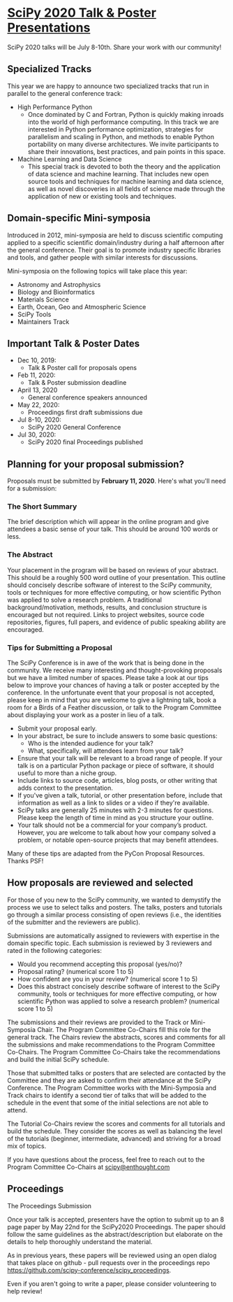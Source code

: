 # [SciPy 2020 Talk & Poster Presentations](https://www.scipy2020.scipy.org/talk-poster-presentations)

SciPy 2020 talks will be July 8-10th. Share your work with our community!

## Specialized Tracks

This year we are happy to announce two specialized tracks that run in parallel to the general conference track:

* High Performance Python
   - Once dominated by C and Fortran, Python is quickly making inroads into the world of high performance computing.
   In this track we are interested in Python performance optimization, strategies for parallelism and scaling in Python, and methods to enable Python portability on many diverse architectures.
   We invite participants to share their innovations, best practices, and pain points in this space.
* Machine Learning and Data Science
   - This special track is devoted to both the theory and the application of data science and machine learning.
   That includes new open source tools and techniques for machine learning and data science, as well as novel discoveries in all fields of science made through the application of new or existing tools and techniques.

## Domain-specific Mini-symposia

Introduced in 2012, mini-symposia are held to discuss scientific computing applied to a specific scientific domain/industry during a half afternoon after the general conference.
Their goal is to promote industry specific libraries and tools, and gather people with similar interests for discussions.

Mini-symposia on the following topics will take place this year:
- Astronomy and Astrophysics
- Biology and Bioinformatics
- Materials Science
- Earth, Ocean, Geo and Atmospheric Science
- SciPy Tools
- Maintainers Track

## Important Talk & Poster Dates

* Dec 10, 2019:
   - Talk & Poster call for proposals opens
* Feb 11, 2020:
   - Talk & Poster submission deadline
* April 13, 2020
   - General conference speakers announced
* May 22, 2020:
   - Proceedings first draft submissions due
* Jul 8-10, 2020:
   - SciPy 2020 General Conference
* Jul 30, 2020:
   - SciPy 2020 final Proceedings published

## Planning for your proposal submission?

Proposals must be submitted by **February 11, 2020**.
Here's what you'll need for a submission:

### The Short Summary

The brief description which will appear in the online program and give attendees a basic sense of your talk.
This should be around 100 words or less.

### The Abstract

Your placement in the program will be based on reviews of your abstract.
This should be a roughly 500 word outline of your presentation.
This outline should concisely describe software of interest to the SciPy community, tools or techniques for more effective computing, or how scientific Python was applied to solve a research problem.
A traditional background/motivation, methods, results, and conclusion structure is encouraged but not required.
Links to project websites, source code repositories, figures, full papers, and evidence of public speaking ability are encouraged.

### Tips for Submitting a Proposal

The SciPy Conference is in awe of the work that is being done in the community.
We receive many interesting and thought-provoking proposals but we have a limited number of spaces.
Please take a look at our tips below to improve your chances of having a talk or poster accepted by the conference.
In the unfortunate event that your proposal is not accepted, please keep in mind that you are welcome to give a lightning talk, book a room for a Birds of a Feather discussion, or talk to the Program Committee about displaying your work as a poster in lieu of a talk.

* Submit your proposal early.
* In your abstract, be sure to include answers to some basic questions:
   - Who is the intended audience for your talk?
   - What, specifically, will attendees learn from your talk?
* Ensure that your talk will be relevant to a broad range of people.
If your talk is on a particular Python package or piece of software, it should useful to more than a niche group.
* Include links to source code, articles, blog posts, or other writing that adds context to the presentation.
* If you've given a talk, tutorial, or other presentation before, include that information as well as a link to slides or a video if they're available.
* SciPy talks are generally 25 minutes with 2-3 minutes for questions.
Please keep the length of time in mind as you structure your outline.
* Your talk should not be a commercial for your company’s product.
However, you are welcome to talk about how your company solved a problem, or notable open-source projects that may benefit attendees.

Many of these tips are adapted from the PyCon Proposal Resources.
Thanks PSF!

## How proposals are reviewed and selected

For those of you new to the SciPy community, we wanted to demystify the process we use to select talks and posters.
The talks, posters and tutorials go through a similar process consisting of open reviews (i.e., the identities of the submitter and the reviewers are public).

Submissions are automatically assigned to reviewers with expertise in the domain specific topic.
Each submission is reviewed by 3 reviewers and rated in the following categories:

* Would you recommend accepting this proposal (yes/no)?
* Proposal rating? (numerical score 1 to 5)
* How confident are you in your review? (numerical score 1 to 5)
* Does this abstract concisely describe software of interest to the SciPy community, tools or techniques for more effective computing, or how scientific Python was applied to solve a research problem? (numerical score 1 to 5)

The submissions and their reviews are provided to the Track or Mini-Symposia Chair.
The Program Committee Co-Chairs fill this role for the general track.
The Chairs review the abstracts, scores and comments for all the submissions and make recommendations to the Program Committee Co-Chairs.
The Program Committee Co-Chairs take the recommendations and build the initial SciPy schedule.

Those that submitted talks or posters that are selected are contacted by the Committee and they are asked to confirm their attendance at the SciPy Conference.
The Program Committee works with the Mini-Symposia and Track chairs to identify a second tier of talks that will be added to the schedule in the event that some of the initial selections are not able to attend.

The Tutorial Co-Chairs review the scores and comments for all tutorials and build the schedule.
They consider the scores as well as balancing the level of the tutorials (beginner, intermediate, advanced) and striving for a broad mix of topics.

If you have questions about the process, feel free to reach out to the Program Committee Co-Chairs at scipy@enthought.com

## Proceedings

The Proceedings Submission

Once your talk is accepted, presenters have the option to submit up to an 8 page paper by May 22nd for the SciPy2020 Proceedings.
The paper should follow the same guidelines as the abstract/description but elaborate on the details to help thoroughly understand the material.

As in previous years, these papers will be reviewed using an open dialog that takes place on github - pull requests over in the proceedings repo https://github.com/scipy-conference/scipy_proceedings.

Even if you aren't going to write a paper, please consider volunteering to help review!
